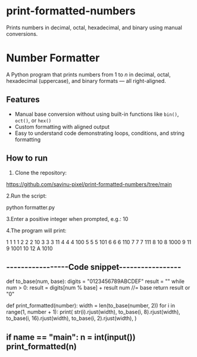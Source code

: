 # print-formatted-numbers
Prints numbers in decimal, octal, hexadecimal, and binary using manual conversions.

# Number Formatter

A Python program that prints numbers from 1 to *n* in decimal, octal, hexadecimal (uppercase), and binary formats — all right-aligned.

## Features

- Manual base conversion without using built-in functions like `bin()`, `oct()`, or `hex()`
- Custom formatting with aligned output
- Easy to understand code demonstrating loops, conditions, and string formatting

## How to run

1. Clone the repository:
 
 https://github.com/savinu-pixel/print-formatted-numbers/tree/main

2.Run the script:

 python formatter.py

3.Enter a positive integer when prompted,
  e.g.: 10
  
4.The program will print:

   1   1   1   1
   2   2   2  10
   3   3   3  11
   4   4   4 100
   5   5   5 101
   6   6   6 110
   7   7   7 111
   8  10   8 1000
   9  11   9 1001
  10  12   A 1010

-----------------Code snippet-----------------
----------------------------------------------
def to_base(num, base):
    digits = "0123456789ABCDEF"
    result = ""
    while num > 0:
        result = digits[num % base] + result
        num //= base
    return result or "0"

def print_formatted(number):
    width = len(to_base(number, 2))
    for i in range(1, number + 1):
        print(
            str(i).rjust(width),
            to_base(i, 8).rjust(width),
            to_base(i, 16).rjust(width),
            to_base(i, 2).rjust(width),
        )

if __name__ == "__main__":
    n = int(input())
    print_formatted(n)
----------------------------------------------
  



